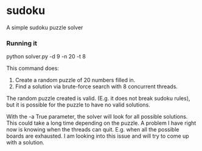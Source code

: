 # sudoku
A simple sudoku puzzle solver

### Running it ###

python solver.py -d 9 -n 20 -t 8

This command does:

1) Create a random puzzle of 20 numbers filled in.
2) Find a solution via brute-force search with 8 concurrent threads.

The random puzzle created is valid. (E.g. it does not break sudoku rules), but it is possible for the puzzle to have no valid solutions.

With the -a True parameter, the solver will look for all possible solutions.  This could take a long time depending on the puzzle.  A problem I have right now is knowing when the threads can quit. E.g. when all the possible boards are exhausted.  I am looking into this issue and will try to come up with a solution.
